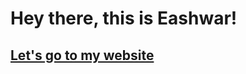 # Hey there, this is Eashwar!

## [Let's go to my website](<[https://www.youtube.com/](https://www.youtube.com/)>)

